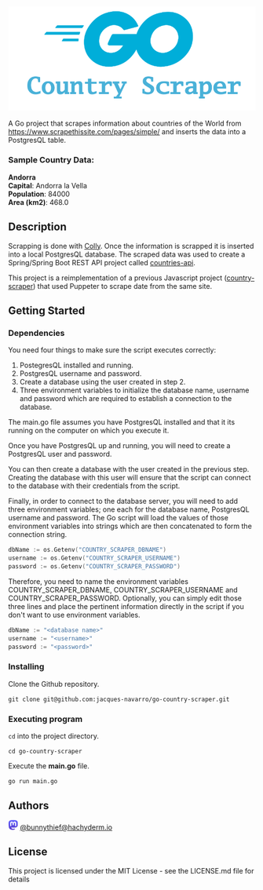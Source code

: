 ![](Go-Logo_Blue_scraper.png)

A Go project that scrapes information about countries of the World from https://www.scrapethissite.com/pages/simple/ and inserts the data into a PostgresQL table.

### Sample Country Data:

**Andorra**  
**Capital**: Andorra la Vella  
**Population**: 84000  
**Area (km2)**: 468.0

## Description

Scrapping is done with [Colly](https://go-colly.org/ 'go-colly.org'). Once the information is scrapped it is inserted into a local PostgresQL database. The scraped data was used to create a Spring/Spring Boot REST API project called [countries-api](https://github.com/jacques-navarro/countries-api 'countries-api repo').

This project is a reimplementation of a previous Javascript project ([country-scraper](https://github.com/jacques-navarro/country-scraper 'country-scraper')) that used Puppeter to scrape date from the same site.

## Getting Started

### Dependencies

You need four things to make sure the script executes correctly:

1. PostegresQL installed and running.
2. PostgresQL username and password.
3. Create a database using the user created in step 2.
4. Three environment variables to initialize the database name, username and password which are required to establish a connection to the database.

The main.go file assumes you have PostgresQL installed and that it its running on the computer on which you execute it.

Once you have PostgresQL up and running, you will need to create a PostgresQL user and password.

You can then create a database with the user created in the previous step. Creating the database with this user will ensure that the script can connect to the database with their credentials from the script.

Finally, in order to connect to the database server, you will need to add three environment variables; one each for the database name, PostgresQL username and password. The Go script will load the values of those environment variables into strings which are then concatenated to form the connection string.

```go
dbName := os.Getenv("COUNTRY_SCRAPER_DBNAME")
username := os.Getenv("COUNTRY_SCRAPER_USERNAME")
password := os.Getenv("COUNTRY_SCRAPER_PASSWORD")
```

Therefore, you need to name the environment variables COUNTRY_SCRAPER_DBNAME, COUNTRY_SCRAPER_USERNAME and COUNTRY_SCRAPER_PASSWORD. Optionally, you can simply edit those three lines and place the pertinent information directly in the script if you don't want to use environment variables.

```go
dbName := "<database name>"
username := "<username>"
password := "<password>"
```

### Installing

Clone the Github repository.

```
git clone git@github.com:jacques-navarro/go-country-scraper.git
```

### Executing program

`cd` into the project directory.

```
cd go-country-scraper
```

Execute the **main.go** file.

```
go run main.go
```

## Authors

![](Mastodon_logo.png) [@bunnythief@hachyderm.io](https://hachyderm.io/@bunnythief)

## License

This project is licensed under the MIT License - see the LICENSE.md file for details
